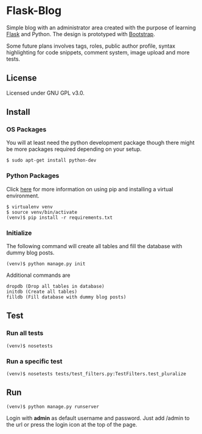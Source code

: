 # Flask-Blog

Simple blog with an administrator area created with the purpose of learning
[Flask](http://flask.pocoo.org) and Python. The design is prototyped with
[Bootstrap](http://twitter.github.io/bootstrap).

Some future plans involves tags, roles, public author profile, syntax
highlighting for code snippets, comment system, image upload and more tests.

## License
Licensed under GNU GPL v3.0.

## Install

### OS Packages

You will at least need the python development package though there might be
more packages required depending on your setup.

    $ sudo apt-get install python-dev

### Python Packages

Click [here](http://www.pip-installer.org/en/latest/index.html) for more
information on using pip and installing a virtual environment.

    $ virtualenv venv
    $ source venv/bin/activate
    (venv)$ pip install -r requirements.txt

### Initialize

The following command will create all tables and fill the database with dummy
blog posts.

    (venv)$ python manage.py init

Additional commands are

    dropdb (Drop all tables in database)
    initdb (Create all tables)
    filldb (Fill database with dummy blog posts)

## Test

### Run all tests
    (venv)$ nosetests

### Run a specific test
    (venv)$ nosetests tests/test_filters.py:TestFilters.test_pluralize

## Run

    (venv)$ python manage.py runserver

Login with **admin** as default username and password. Just add /admin to the
url or press the login icon at the top of the page.
